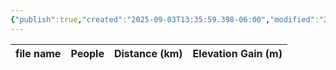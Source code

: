 ```yaml
---
{"publish":true,"created":"2025-09-03T13:35:59.398-06:00","modified":"2025-09-03T14:48:35.379-06:00","published":"2025-09-03T14:48:35.379-06:00","tags":["route"],"cssclasses":"","elevation":null,"region":"Waterton","location":null,"DWYT":"Outstanding","Kane":null,"completed":false}
---
```



| file name | People | Distance (km) | Elevation Gain (m) |
| --------- | ------ | ------------- | ------------------ |